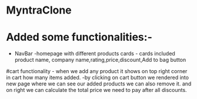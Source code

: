 # MyntraClone
# Added some functionalities:-
- NavBar
         -homepage with different products cards
            - cards included product name, company name,rating,price,discount,Add to bag button
            
#cart functionality - when we add any product it shows on top right corner in cart how many items added.
                    -by clicking on cart button we rendered into new page where we can see our added products we can also remove it. and on right we can calculate the total price we need to pay after all discounts.
